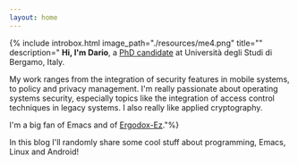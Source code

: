 ```yaml
---
layout: home
---
```


{% include introbox.html image_path="./resources/me4.png" title=""
description=" **Hi, I'm Dario**, a [PhD
candidate](https://seclab.unibg.it/people) at Università degli Studi di
Bergamo, Italy.

My work ranges from the integration of security features in mobile
systems, to policy and privacy management.  I'm really passionate
about operating systems security, especially topics like the
integration of access control techniques in legacy systems. I also
really like applied cryptography.

I'm a big fan of Emacs and of
[Ergodox-Ez](https://ergodox-ez.com/)."%}


In this blog I'll randomly share some cool stuff about programming,
Emacs, Linux and Android!
